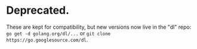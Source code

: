 # Deprecated.

These are kept for compatibility, but new versions now live in
the "dl" repo: `go get -d golang.org/dl/...` or `git clone https://go.googlesource.com/dl`.
